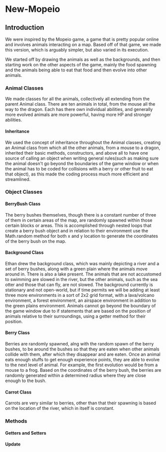 # New-Mopeio

## Introduction

We were inspired by the Mopeio game, a game that is pretty popular online and involves animals interacting on a map. Based off of that game, we made this version, which 
is arguably simpler, but also varied in its execution. 

We started off by drawing the animals as well as the backgrounds, and then starting work on the other aspects of the game, mainly the food spawning and the animals being 
able to eat that food and then evolve into other animals. 

### Animal Classes

We made classes for all the animals, collectively all extending from the parent Animal class. There are ten animals in total, from the mouse all the way to the dragon. 
Each has there own individual abilities, and generally more evolved animals are more powerful, having more HP and stronger abilities. 

#### Inheritance

We used the concept of inheritance throughout the Animal classes, creating an Animal class from which all the other animals, from a mouse to a dragon, inherited their basic methods, constructors, and above all to have one source of calling an object when writing general rules(such as making sure the animal doesn't go beyond the boundaries of the game window or when the animal has to be coded for collisions with a berry or other fruit to eat that object), as this made the coding process much more efficient and streamlined. 

### Object Classes

#### BerryBush Class

The berry bushes themselves, though there is a constant number of three of them in certain areas of the map, are randomly spawned within those certain blocks or areas. 
This is accomplished through nested loops that create a berry bush object and in relation to their environment use the Math.random method for both x and y location to generate the coordinates of the berry bush on the map.

#### Background Class

Ethan drew the background class, which was mainly depicting a river and a set of berry bushes, along with a green plain where the animals move around in. There is also a lake present. The animals that are not accustomed to swimming are slowed in the river, but the other animals, such as the sea otter and those that can fly, are not slowed. The background currently is stationary and not open-world, but if time permits we will be adding at least three more environments in a sort of 2x2 grid format, with a lava/volcano environment, a forest environment, an airspace environment in addition to the green plains environment. Animals cannot go beyond the boundary of the game window due to if statements that are based on the position of animals relative to their surroundings, using a getter method for their position. 

#### Berry Class

Berries are randomly spawned, alng with the random spawn of the berry bushes, to be around the bushes so that they are eaten when other animals collide with them, after which they disappear and are eaten. Once an animal eats enough stuffs to get enough experience points, they are able to evolve to the next level of animal. For example, the first evolution would be from a mouse to a frog. Based on the coordinates of the berry bush, the berries are randomly generated within a determined radius where they are close enough to the bush. 

#### Carrot Class

Carrots are very similar to berries, other than that their spawning is based on the location of the river, which in itself is constant. 


### Methods

#### Getters and Setters

#### Update

#### 
 
